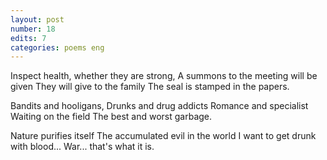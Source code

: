 ```yaml
---
layout: post
number: 18
edits: 7
categories: poems eng
---
```


Inspect health, whether they are strong,
A summons to the meeting will be given
They will give to the family
The seal is stamped in the papers.

Bandits and hooligans,
Drunks and drug addicts
Romance and specialist
Waiting on the field
The best and worst garbage.

Nature purifies itself 
The accumulated evil in the world 
I want to get drunk with blood...
War... that's what it is.

